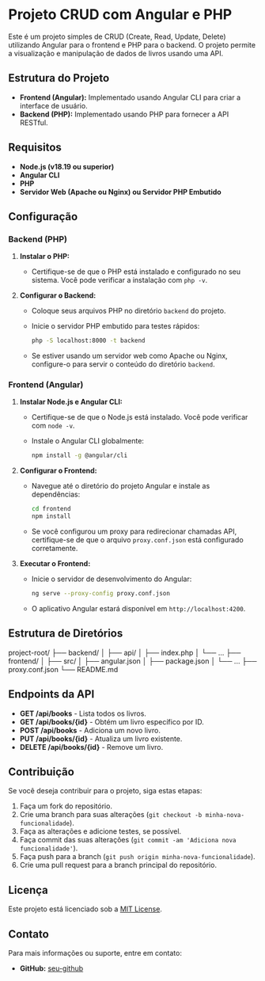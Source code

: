 # Projeto CRUD com Angular e PHP

Este é um projeto simples de CRUD (Create, Read, Update, Delete) utilizando Angular para o frontend e PHP para o backend. O projeto permite a visualização e manipulação de dados de livros usando uma API.

## Estrutura do Projeto

- **Frontend (Angular):** Implementado usando Angular CLI para criar a interface de usuário.
- **Backend (PHP):** Implementado usando PHP para fornecer a API RESTful.

## Requisitos

- **Node.js (v18.19 ou superior)**
- **Angular CLI**
- **PHP**
- **Servidor Web (Apache ou Nginx) ou Servidor PHP Embutido**

## Configuração

### Backend (PHP)

1. **Instalar o PHP:**
   - Certifique-se de que o PHP está instalado e configurado no seu sistema. Você pode verificar a instalação com `php -v`.

2. **Configurar o Backend:**
   - Coloque seus arquivos PHP no diretório `backend` do projeto.
   - Inicie o servidor PHP embutido para testes rápidos:

     ```bash
     php -S localhost:8000 -t backend
     ```

   - Se estiver usando um servidor web como Apache ou Nginx, configure-o para servir o conteúdo do diretório `backend`.

### Frontend (Angular)

1. **Instalar Node.js e Angular CLI:**
   - Certifique-se de que o Node.js está instalado. Você pode verificar com `node -v`.
   - Instale o Angular CLI globalmente:

     ```bash
     npm install -g @angular/cli
     ```

2. **Configurar o Frontend:**
   - Navegue até o diretório do projeto Angular e instale as dependências:

     ```bash
     cd frontend
     npm install
     ```

   - Se você configurou um proxy para redirecionar chamadas API, certifique-se de que o arquivo `proxy.conf.json` está configurado corretamente.

3. **Executar o Frontend:**
   - Inicie o servidor de desenvolvimento do Angular:

     ```bash
     ng serve --proxy-config proxy.conf.json
     ```

   - O aplicativo Angular estará disponível em `http://localhost:4200`.

## Estrutura de Diretórios

project-root/
├── backend/
│ ├── api/
│ ├── index.php
│ └── ...
├── frontend/
│ ├── src/
│ ├── angular.json
│ ├── package.json
│ └── ...
├── proxy.conf.json
└── README.md


## Endpoints da API

- **GET /api/books** - Lista todos os livros.
- **GET /api/books/{id}** - Obtém um livro específico por ID.
- **POST /api/books** - Adiciona um novo livro.
- **PUT /api/books/{id}** - Atualiza um livro existente.
- **DELETE /api/books/{id}** - Remove um livro.

## Contribuição

Se você deseja contribuir para o projeto, siga estas etapas:

1. Faça um fork do repositório.
2. Crie uma branch para suas alterações (`git checkout -b minha-nova-funcionalidade`).
3. Faça as alterações e adicione testes, se possível.
4. Faça commit das suas alterações (`git commit -am 'Adiciona nova funcionalidade'`).
5. Faça push para a branch (`git push origin minha-nova-funcionalidade`).
6. Crie uma pull request para a branch principal do repositório.

## Licença

Este projeto está licenciado sob a [MIT License](LICENSE).

## Contato

Para mais informações ou suporte, entre em contato:

- **GitHub:** [seu-github](https://github.com/brunojacby/)
